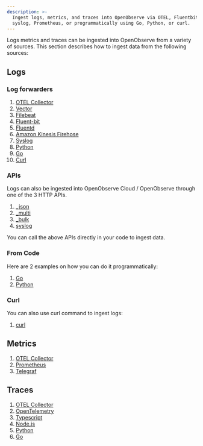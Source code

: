 ```yaml
---
description: >-
  Ingest logs, metrics, and traces into OpenObserve via OTEL, Fluentbit, APIs,
  syslog, Prometheus, or programmatically using Go, Python, or curl.
---
```


Logs metrics and traces can be ingested into OpenObserve from a variety of sources. This section describes how to ingest data from the following sources:

## Logs

### Log forwarders

1. [OTEL Collector](logs/otlp)
1. [Vector](logs/vector)
1. [Filebeat](logs/filebeat)
1. [Fluent-bit](logs/fluent-bit)
1. [Fluentd](logs/fluentd)
1. [Amazon Kinesis Firehose](logs/kinesis_firehose)
1. [Syslog](logs/syslog)
1. [Python](logs/python)
1. [Go](logs/go)
1. [Curl](logs/curl)


### APIs

Logs can also be ingested into OpenObserve Cloud / OpenObserve through one of the 3 HTTP APIs.

1. [_json](../api/ingestion/logs/json)
1. [_multi](../api/ingestion/logs/multi)
1. [_bulk](../api/ingestion/logs/bulk)
1. [syslog](./logs/syslog)

You can call the above APIs directly in your code to ingest data. 

### From Code

Here are 2 examples on how you can do it programmatically:

1. [Go](logs/go)
1. [Python](logs/python)

### Curl

You can also use curl command to ingest logs:

1. [curl](logs/curl)

## Metrics

1. [OTEL Collector](logs/otlp)
1. [Prometheus](metrics/prometheus)
1. [Telegraf](metrics/telegraf)


## Traces

1. [OTEL Collector](logs/otlp)
1. [OpenTelemetry](traces/opentelemetry)
1. [Typescript](traces/typescript)
1. [Node.js](traces/nodejs)
1. [Python](traces/python)
1. [Go](traces/go)





